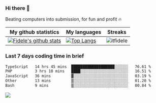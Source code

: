### Hi there 👋
<p>Beating computers into submission, for fun and profit 🔥</p>

|My github statistics|My languages|Streaks|
|-|-|-|
|[![Fidele's github stats](https://github-readme-stats.vercel.app/api?username=itfidele&count_private=true&show_icons=true&theme=dark&hide_title=true)](https://github.com/itfidele)|[![Top Langs](https://github-readme-stats.vercel.app/api/top-langs/?username=itfidele&show_icons=true&langs_count=10&theme=dark&layout=compact&hide_title=true)](https://github.com/itfidele)|![itfidele](https://github-readme-streak-stats.herokuapp.com/?user=itfidele&theme=dark)

### Last 7 days coding time in brief
<!--START_SECTION:waka-->

```txt
TypeScript   14 hrs 45 mins  ███████████████████░░░░░░   76.61 %
PHP          3 hrs 10 mins   ████░░░░░░░░░░░░░░░░░░░░░   16.51 %
JavaScript   36 mins         ▓░░░░░░░░░░░░░░░░░░░░░░░░   03.19 %
Other        13 mins         ▒░░░░░░░░░░░░░░░░░░░░░░░░   01.20 %
Bash         9 mins          ▒░░░░░░░░░░░░░░░░░░░░░░░░   00.84 %
```

<!--END_SECTION:waka-->

![](https://komarev.com/ghpvc/?username=itfidele)
